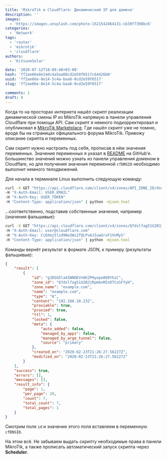 ```yaml
---
title: 'MikroTik и Cloudflare: Динамический IP для домена'
description: ''
images:
  - 'https://images.unsplash.com/photo-1521542464131-cb30f7398bc6'
categories:
  - 'Network'
tags:
  - 'router'
  - 'mikrotik'
  - 'cloudflare'
authors:
  - 'KitsuneSolar'

date: '2020-07-12T18:09:48+03:00'
hash: 'ff2ae66e8e14dc4a5aa60cd2e59f6517c64426b0'
uuid: 'ff2ae66e-8e14-5c4a-baa6-0cd2e59f6517'
slug: 'ff2ae66e-8e14-5c4a-baa6-0cd2e59f6517'

comments: 1
draft: 0
---
```


Когда то на просторах интернета нашёл скрипт реализации динамической смены IP из MikroTik напрямую в панели управления Cloudflare при помощи API. Сам скрипт я немного подкорректировал и опубликовал в [MikroTik Marketplace](https://github.com/marketplace-mikrotik/mikrotik-ext-cloudflare). Где нашёл скрипт уже не помню, вроде бы на страницах официального форума MikroTik. Привожу описание скрипта и переменных.

<!--more-->

Сам скрипт нужно настроить под себя, прописав в нём значения переменных. Значения переменных я указал в [README](https://github.com/marketplace-mikrotik/mikrotik-ext-cloudflare/blob/main/README.md) на GitHub’е. Большинство значений можно узнать из панели управления доменом в Cloudflare, но для получения значения переменной `cfDNSID` необходимо выполнит немного телодвижений.

Для начала в терминале Linux выполнить следующую команду:

```bash
curl -X GET "https://api.cloudflare.com/client/v4/zones/API_ZONE_ID/dns_records"  \
-H "X-Auth-Email: USER_EMAIL"                                                     \
-H "X-Auth-Key: USER_TOKEN"                                                       \
-H "Content-Type: application/json" | python -mjson.tool
```

...соответственно, подставив собственные значения, например (значения фальшивые):

```bash
curl -X GET "https://api.cloudflare.com/client/v4/zones/Q7dslfag51U2B3jRpmbxMInDTCoSFYyH/dns_records"   \
-H "X-Auth-Email: user@cloudflare.com"                                                                  \
-H "X-Auth-Key: CcDXmj5lzd9Na3Wi2fQLPvAJIuwUrxF1VnMyS"                                                  \
-H "Content-Type: application/json" | python -mjson.tool
```

Команды вернёт результат в формате JSON, к примеру (результаты фальшивые):

```json
{
    "result": [
        {
            "id": "gJDSG5la4IWNOEVn6K2PHyope8Q9YhzC",
            "zone_id": "Q7dslfag51U2B3jRpmbxMInDTCoSFYyH",
            "zone_name": "example.com",
            "name": "example.com",
            "type": "A",
            "content": "192.168.10.232",
            "proxiable": true,
            "proxied": true,
            "ttl": 1,
            "locked": false,
            "meta": {
                "auto_added": false,
                "managed_by_apps": false,
                "managed_by_argo_tunnel": false,
                "source": "primary"
            },
            "created_on": "2020-02-23T21:26:27.56227Z",
            "modified_on": "2020-02-23T21:26:27.56227Z"
        }
    ],
    "success": true,
    "errors": [],
    "messages": [],
    "result_info": {
        "page": 1,
        "per_page": 20,
        "count": 7,
        "total_count": 7,
        "total_pages": 1
    }
}
```

Смотрим поле `id` и значение этого поля вставляем в переменную `cfDNSID`.

На этом всё. Не забываем выдать скрипту необходимые права в панели MikroTik, а также прописать автоматический запуск скрипта через **Scheduler**.